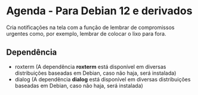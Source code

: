# Agenda - Para Debian 12 e derivados

Cria notificações na tela com a função de lembrar de compromissos urgentes como,
por exemplo, lembrar de colocar o lixo para fora. 

## Dependência

- roxterm (A dependência **roxterm** está disponível em diversas distribuições baseadas em Debian, caso não haja, será instalada)
- dialog (A dependência **dialog** está disponível em diversas distribuições baseadas em Debian, caso não haja, será instalada)
  
